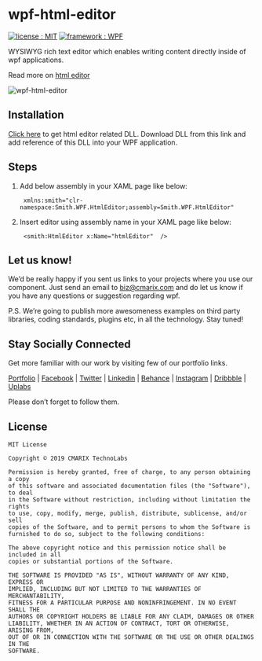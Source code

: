 # wpf-html-editor #
<a target="_blank" href="LICENSE"><img src="https://img.shields.io/badge/licence-MIT-brightgreen.svg" alt="license : MIT"></a>
<a target="_blank" href="https://www.cmarix.com/wpf-wcf-web-development-services.html"><img src="https://img.shields.io/badge/framework-WPF-blue.svg" alt="framework : WPF"></a>

WYSIWYG rich text editor which enables writing content directly inside of wpf applications.

Read more on <a target="_blank" href="https://archive.codeplex.com/?p=smithhtmleditor">html editor</a>

![wpf-html-editor](https://www.cmarix.com/git/DotNet/wpf-html-editor.gif)

## Installation ##
<a target="_blank" href="https://archive.codeplex.com/?p=smithhtmleditor">Click here</a> to get html editor related DLL. Download DLL from this link and add reference of this DLL into your WPF application.

## Steps ##


1. Add below assembly in your XAML page like below:

		xmlns:smith="clr-namespace:Smith.WPF.HtmlEditor;assembly=Smith.WPF.HtmlEditor"

2. Insert editor using assembly name in your XAML page like below:

		<smith:HtmlEditor x:Name="htmlEditor"  />


## Let us know! ##
We’d be really happy if you sent us links to your projects where you use our component. Just send an email to [biz@cmarix.com](mailto:biz@cmarix.com "biz@cmarix.com") and do let us know if you have any questions or suggestion regarding wpf.

P.S. We’re going to publish more awesomeness examples on third party libraries, coding standards, plugins etc, in all the technology. Stay tuned!

## Stay Socially Connected ##

Get more familiar with our work by visiting few of our portfolio links.

[Portfolio](https://www.cmarix.com/portfolio.html) | [Facebook](https://www.facebook.com/CMARIXTechnoLabs/) | [Twitter](https://twitter.com/CMARIXTechLabs) | [Linkedin](https://www.linkedin.com/company/cmarix-technolabs-pvt-ltd-) | [Behance](https://www.behance.net/CMARIXTechnoLabs/) | [Instagram](https://instagram.com/cmarixtechnolabs/) | [Dribbble](https://dribbble.com/CMARIXTechnoLabs) | [Uplabs](https://www.uplabs.com/cmarixtechnolabs)

Please don’t forget to follow them.

## License ##

	MIT License
	
	Copyright © 2019 CMARIX TechnoLabs
	
	Permission is hereby granted, free of charge, to any person obtaining a copy
	of this software and associated documentation files (the "Software"), to deal
	in the Software without restriction, including without limitation the rights
	to use, copy, modify, merge, publish, distribute, sublicense, and/or sell
	copies of the Software, and to permit persons to whom the Software is
	furnished to do so, subject to the following conditions:
	
	The above copyright notice and this permission notice shall be included in all
	copies or substantial portions of the Software.
	
	THE SOFTWARE IS PROVIDED "AS IS", WITHOUT WARRANTY OF ANY KIND, EXPRESS OR
	IMPLIED, INCLUDING BUT NOT LIMITED TO THE WARRANTIES OF MERCHANTABILITY,
	FITNESS FOR A PARTICULAR PURPOSE AND NONINFRINGEMENT. IN NO EVENT SHALL THE
	AUTHORS OR COPYRIGHT HOLDERS BE LIABLE FOR ANY CLAIM, DAMAGES OR OTHER
	LIABILITY, WHETHER IN AN ACTION OF CONTRACT, TORT OR OTHERWISE, ARISING FROM,
	OUT OF OR IN CONNECTION WITH THE SOFTWARE OR THE USE OR OTHER DEALINGS IN THE
	SOFTWARE.
